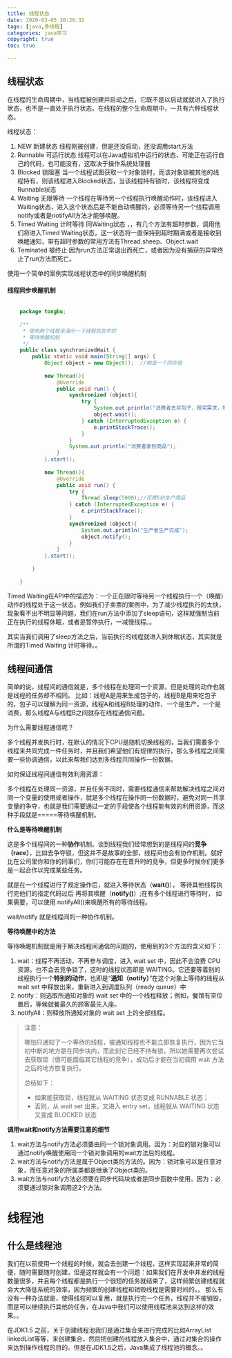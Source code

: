 ```yaml
---
title: 线程状态
date: 2020-03-05 20:26:32
tags: [java,多线程]
categories: java学习
copyright: true
toc: true

---
```


## 线程状态

在线程的生命周期中，当线程被创建并启动之后，它既不是以启动就就进入了执行状态，也不是一直处于执行状态。在线程的整个生命周期中，一共有六种线程状态。

<!-- more -->

线程状态：

1. NEW 新建状态   线程刚被创建，但是还没启动，还没调用start方法
2. Runnable 可运行状态  线程可以在Java虚拟机中运行的状态，可能正在运行自己的代码，也可能没有，这取决于操作系统处理器
3. Blocked 锁阻塞 当一个线程试图获取一个对象锁时，而该对象锁被其他的线程持有，则该线程进入Blocked状态，当该线程持有锁时，该线程将变成Runnable状态
4. Waiting 无限等待  一个线程在等待另一个线程执行唤醒动作时，该线程进入Waiting状态，进入这个状态后是不能自动唤醒的，必须等待另一个线程调用notify或者是notifyAll方法才能够唤醒。
5. Timed Waiting 计时等待  同Waiting状态 ，，有几个方法有超时参数，调用他们将进入Timed Waiting状态，这一状态将一直保持到超时期满或者是接收到唤醒通知，带有超时参数的常用方法有Thread.sheep、Object.wait
6. Teminated 被终止  因为run方法正常退出而死亡，或者因为没有捕获的异常终止了run方法而死亡。



使用一个简单的案例实现线程状态中的同步唤醒机制

#### 线程同步唤醒机制

```java

	package tongbu;
	
	/**
	 * 使用两个线程来演示一下线程状态中的
	 * 等待唤醒机制
	 */
	public class synchronizedWait {
	    public static void main(String[] args) {
	        Object object = new Object();  //构造一个同步锁
	
	        new Thread(){
	            @Override
	            public void run() {
	                synchronized (object){
	                    try {
	                        System.out.println("消费者去买包子，报完需求，等待生产者生产包子");
	                        object.wait();
	                    } catch (InterruptedException e) {
	                        e.printStackTrace();
	                    }
	                }
	                System.out.println("消费者拿到商品");
	            }
	        }.start();
	
	        new Thread(){
	            @Override
	            public void run() {
	                try {
	                    Thread.sleep(5000);//花费5秒生产商品
	                } catch (InterruptedException e) {
	                    e.printStackTrace();
	                }
	                synchronized (object){
	                    System.out.println("生产者生产完成");
	                    object.notify();
	                }
	            }
	        }.start();
	
	    }
	
	}


```




Timed Waiting在API中的描述为：一个正在限时等待另一个线程执行一个（唤醒）动作的线程处于这一状态。例如我们子卖票的案例中，为了减少线程执行的太快，现象看不出不明显等问题，我们在run方法中添加了sleep语句，这样就强制当前正在执行的线程休眠，或者是暂停执行，一减慢线程。。

其实当我们调用了sleep方法之后，当前执行的线程就进入到休眠状态，其实就是所谓的Timed Waiting 计时等待。。



## 线程间通信

简单的说，线程间的通信就是，多个线程在处理同一个资源，但是处理的动作也就是线程的任务却不相同。
比如：线程A是用来生成包子的，线程B是用来吃包子的，包子可以理解为同一资源，线程A和线程B处理的动作，一个是生产，一个是消费，那么线程A与线程B之间就存在线程通信问题。


为什么需要线程通信呢？

多个线程并发执行时，在默认的情况下CPU是随机切换线程的，当我们需要多个线程来共同完成一件任务时，并且我们希望他们有规律的执行，那么多线程之间需要一些协调通信，以此来帮我们达到多线程共同操作一份数据。

如何保证线程间通信有效利用资源：

多个线程在处理同一资源，并且任务不同时，需要线程通信来帮助解决线程之间对同一个变量的使用或者操作，就是多个线程在操作同一份数据时，避免对同一共享变量的争夺，也就是我们需要通过一定的手段使各个线程能有效的利用资源，而这种手段就是=====等待唤醒机制。




**什么是等待唤醒机制**

这是多个线程间的一种**协作**机制。谈到线程我们经常想到的是线程间的**竞争（race）**，比如去争夺锁，但这并不是故事的全部，线程间也会有协作机制。就好比在公司里你和你的同事们，你们可能存在在晋升时的竞争，但更多时候你们更多是一起合作以完成某些任务。

就是在一个线程进行了规定操作后，就进入等待状态（**wait()**）， 等待其他线程执行完他们的指定代码过后 再将其唤醒（**notify()**）;在有多个线程进行等待时， 如果需要，可以使用 notifyAll()来唤醒所有的等待线程。

wait/notify 就是线程间的一种协作机制。

**等待唤醒中的方法**

等待唤醒机制就是用于解决线程间通信的问题的，使用到的3个方法的含义如下：

1. wait：线程不再活动，不再参与调度，进入 wait set 中，因此不会浪费 CPU 资源，也不会去竞争锁了，这时的线程状态即是 WAITING。它还要等着别的线程执行一个**特别的动作**，也即是“**通知（notify）**”在这个对象上等待的线程从wait set 中释放出来，重新进入到调度队列（ready queue）中
2. notify：则选取所通知对象的 wait set 中的一个线程释放；例如，餐馆有空位置后，等候就餐最久的顾客最先入座。
3. notifyAll：则释放所通知对象的 wait set 上的全部线程。

>注意：
>
>哪怕只通知了一个等待的线程，被通知线程也不能立即恢复执行，因为它当初中断的地方是在同步块内，而此刻它已经不持有锁，所以她需要再次尝试去获取锁（很可能面临其它线程的竞争），成功后才能在当初调用 wait 方法之后的地方恢复执行。
>
>总结如下：
>
>- 如果能获取锁，线程就从 WAITING 状态变成 RUNNABLE 状态；
>- 否则，从 wait set 出来，又进入 entry set，线程就从 WAITING 状态又变成 BLOCKED 状态



**调用wait和notify方法需要注意的细节**

1. wait方法与notify方法必须要由同一个锁对象调用。因为：对应的锁对象可以通过notify唤醒使用同一个锁对象调用的wait方法后的线程。
2. wait方法与notify方法是属于Object类的方法的。因为：锁对象可以是任意对象，而任意对象的所属类都是继承了Object类的。
3. wait方法与notify方法必须要在同步代码块或者是同步函数中使用。因为：必须要通过锁对象调用这2个方法。







# 线程池


## 什么是线程池

我们在以前使用一个线程的时候，就会去创建一个线程，这样实现起来非常的简便，随时需要随时创建，但是这样就会有一个问题：如果我们在开发中并发的线程数量很多，并且每个线程都是执行一个很短的任务就结束了，这样频繁创建线程就会大大降低系统的效率，因为频繁的创建线程和销毁线程是需要时间的。。
那么有没有一种办法就是，使得线程可以复用，就是执行完一个任务，线程并不被销毁，而是可以继续执行其他的任务，在Java中我们可以使用线程池来达到这样的效果。。

在JDK1.5 之前，关于创建线程池我们是通过集合来进行完成的比如ArrayList linkedList等等，来创建集合，然后把创建的线程放入集合中，通过对集合的操作来达到操作线程的目的。但是在JDK1.5之后，Java集成了线程池的概念。。










